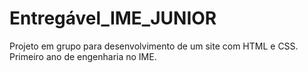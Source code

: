 # Entregável_IME_JUNIOR
Projeto em grupo para desenvolvimento de um site com HTML e CSS. Primeiro ano de engenharia no IME.
